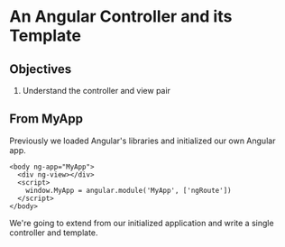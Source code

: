 # An Angular Controller and its Template

## Objectives

1. Understand the controller and view pair

## From MyApp

Previously we loaded Angular's libraries and initialized our
own Angular app.

```
<body ng-app="MyApp">
  <div ng-view></div>
  <script>
    window.MyApp = angular.module('MyApp', ['ngRoute'])
  </script>
</body>
```

We're going to extend from our initialized application and 
write a single controller and template.
